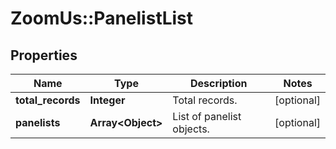 # ZoomUs::PanelistList

## Properties
Name | Type | Description | Notes
------------ | ------------- | ------------- | -------------
**total_records** | **Integer** | Total records. | [optional] 
**panelists** | **Array&lt;Object&gt;** | List of panelist objects. | [optional] 


